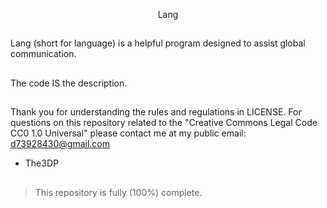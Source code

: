 <p align="center"> Lang

##
Lang (short for language) is a 
helpful program designed to assist
global communication.
##
The code IS the description.
##
Thank you for understanding the rules and regulations in LICENSE.
For questions on this repository related to the "Creative Commons Legal Code
CC0 1.0 Universal" please contact me at my public email:
d73928430@gmail.com

- The3DP
##
>This repository is fully (100%) complete.
